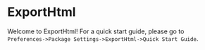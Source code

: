 # ExportHtml

Welcome to ExportHtml!  For a quick start guide, please go to  
`Preferences->Package Settings->ExportHtml->Quick Start Guide`.
